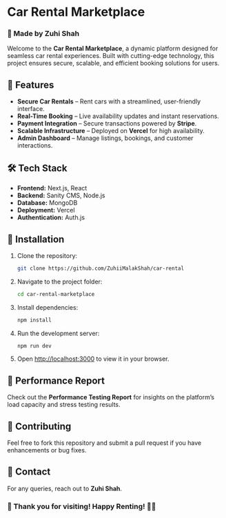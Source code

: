 # Car Rental Marketplace

### 🚗 Made by Zuhi Shah

Welcome to the **Car Rental Marketplace**, a dynamic platform designed for seamless car rental experiences. Built with cutting-edge technology, this project ensures secure, scalable, and efficient booking solutions for users.

## 🌟 Features
- **Secure Car Rentals** – Rent cars with a streamlined, user-friendly interface.
- **Real-Time Booking** – Live availability updates and instant reservations.
- **Payment Integration** – Secure transactions powered by **Stripe**.
- **Scalable Infrastructure** – Deployed on **Vercel** for high availability.
- **Admin Dashboard** – Manage listings, bookings, and customer interactions.

## 🛠️ Tech Stack
- **Frontend:** Next.js, React
- **Backend:** Sanity CMS, Node.js
- **Database:** MongoDB
- **Deployment:** Vercel
- **Authentication:** Auth.js

## 🚀 Installation
1. Clone the repository:
   ```sh
   git clone https://github.com/ZuhiiMalakShah/car-rental
   ```
2. Navigate to the project folder:
   ```sh
   cd car-rental-marketplace
   ```
3. Install dependencies:
   ```sh
   npm install
   ```
4. Run the development server:
   ```sh
   npm run dev
   ```
5. Open [http://localhost:3000](http://localhost:3000) to view it in your browser.

## 📄 Performance Report
Check out the **Performance Testing Report** for insights on the platform’s load capacity and stress testing results.

## 📌 Contributing
Feel free to fork this repository and submit a pull request if you have enhancements or bug fixes.

## 📧 Contact
For any queries, reach out to **Zuhi Shah**.

### 🌟 Thank you for visiting! Happy Renting! 🚗💨
